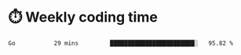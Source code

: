 
# :stopwatch: Weekly coding time 
<!--START_SECTION:waka-->
```text
Go           29 mins         ████████████████████████░   95.82 % 
```
<!--END_SECTION:waka-->


<!-- <p> <img src="https://github-readme-stats.vercel.app/api?username=cozgerest&show_icons=true&hide_border=false" />  </p> -->

